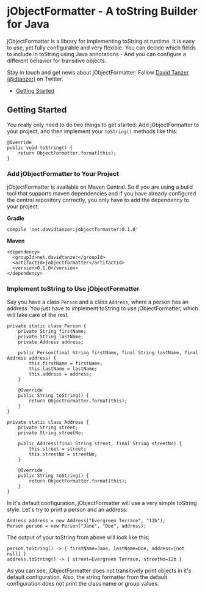 # jObjectFormatter - A toString Builder for Java

jObjectFormatter is a library for implementing toString at runtime. It is easy to use, yet fully configurable and very
flexible. You can decide which fields to include in toString using Java annotations - And you can configure a different
behavior for transitive objects.

Stay in touch and get news about jObjectFormatter: Follow [David Tanzer (@dtanzer)](https://twitter.com/dtanzer) on Twitter.

* [Getting Started](#GettingStarted)

## <a name="GettingStarted"> Getting Started

You really only need to do two things to get started: Add jObjectFormatter to your project, and then implement your 
```toString()``` methods like this:

    @Override
    public void toString() {
        return ObjectFormatter.format(this);
    }

### Add jObjectFormatter to Your Project

jObjectFormatter is available on Maven Central. So if you are using a build tool that supports maven dependencies and
if you have already configured the central repository correctly, you only have to add the dependency to your project:

**Gradle**

    compile 'net.davidtanzer:jobjectformatter:0.1.0'

**Maven**

    <dependency>
      <groupId>net.davidtanzer</groupId>
      <artifactId>jobjectformatter</artifactId>
      <version>0.1.0</version>
    </dependency>

### Implement toString to Use jObjectFormatter

Say you have a class ```Person``` and a class ```Address```, where a person has an address. You just have to implement
toString to use jObjectFormatter, which will take care of the rest.

    private static class Person {
        private String firstName;
        private String lastName;
        private Address address;

        public Person(final String firstName, final String lastName, final Address address) {
            this.firstName = firstName;
            this.lastName = lastName;
            this.address = address;
        }

        @Override
        public String toString() {
            return ObjectFormatter.format(this);
        }
    }

    private static class Address {
        private String street;
        private String streetNo;

        public Address(final String street, final String streetNo) {
            this.street = street;
            this.streetNo = streetNo;
        }

        @Override
        public String toString() {
            return ObjectFormatter.format(this);
        }
    }

In it's default configuration, jObjectFormatter will use a very simple toString style. Let's try to print a person and
an address:

    Address address = new Address("Evergreen Terrace", "12b");
    Person person = new Person("Jane", "Doe", address);

The output of your toString from above will look like this:

    person.toString() -> { firstName=Jane, lastName=Doe, address=[not null] }
    address.toString() -> { street=Evergreen Terrace, streetNo=12b }

As you can see, jObjectFormatter does not transitively print objects in it's default configuration. Also, the string
formatter from the default configuration does not print the class name or group values.
